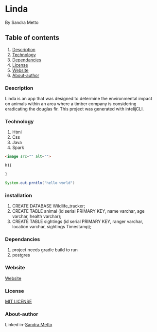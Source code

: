# Linda
By Sandra Metto
## Table of contents
1. [Description](#Description)
2. [Technology](#Technology)
3. [Dependancies](#Dependncies)
4. [License](#Lisence)
5. [Website](#Website)
6. [About-author](#About-athor)
### Description
Linda is an app that was designed to determine the environmental impact on animals within an area where a timber company is considering eradicating the douglas fir.
This project was generated with intelijCLI.
### Technology
1. Html
2. Css
3. Java
4. Spark

```Html 
<image src="" alt="">

```

```css
h1{

}
```
```Java 
System.out.prntln("hello world")
```

### installation
1. CREATE DATABASE Wildlife_tracker;
2. CREATE TABLE animal (id serial PRIMARY KEY, name varchar, age varchar, health varchar);
3. CREATE TABLE sightings (id serial PRIMARY KEY, ranger varchar, location varchar, sightings Timestamp);

### Dependancies
1. project needs gradle build to run
2. postgres 



### Website
[Website](https://linda1-app.herokuapp.com/)
### License
[MIT LICENSE](https://github.com/SMetto20/linda/blob/main/LICENSE)

### About-author
Linked in-[Sandra Metto](https://www.linkedin.com/in/sandra-metto-68500319a/)





